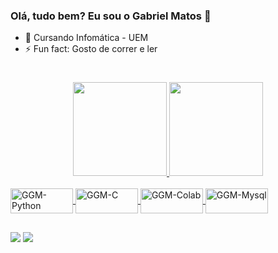 ### Olá, tudo bem?   Eu sou o Gabriel Matos 👋

- 🌱 Cursando Infomática - UEM
- ⚡ Fun fact: Gosto de correr e ler
#

<div align="center">
  <a href="https://github.com/GGMmattos">
  <img height="150em" src="https://github-readme-stats.vercel.app/api?username=GGMmattos&show_icons=true&theme=dark&include_all_commits=true&count_private=true"/>
  <img height="150em" src="https://github-readme-stats.vercel.app/api/top-langs/?username=GGMmattos&layout=compact&langs_count=7&theme=dark"/>
</div>
<div style="display: inline_block"><br>
  <img align="center" alt="GGM-Python" height="40" width="100" src="https://img.shields.io/badge/Python-3776AB?style=for-the-badge&logo=python&logoColor=white">
  <img align="center" alt="GGM-C" height="40" width="100" src="https://img.shields.io/badge/C-00599C?style=for-the-badge&logo=c&logoColor=white">
  <img align="center" alt="GGM-Colab" height="40" width="100" src="https://img.shields.io/badge/Colab-F9AB00?style=for-the-badge&logo=googlecolab&color=525252">
  <img align="center" alt="GGM-Mysql" height="40" width="100" src="https://img.shields.io/badge/MySQL-00000F?style=for-the-badge&logo=mysql&logoColor=white">
</div>
  
   ##
  
 <div> 
  <a href="https://www.instagram.com/ggm_matos/" target="_blank"><img src="https://img.shields.io/badge/-Instagram-%23E4405F?style=for-the-badge&logo=instagram&logoColor=white" target="_blank"></a>
  <a href="https://www.linkedin.com/in/gabriel-matos27/" target="_blank"><img src="https://img.shields.io/badge/-LinkedIn-%230077B5?style=for-the-badge&logo=linkedin&logoColor=white" target="_blank"></a>

</div>
